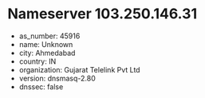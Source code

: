 # Nameserver 103.250.146.31

* as_number: 45916
* name: Unknown
* city: Ahmedabad
* country: IN
* organization: Gujarat Telelink Pvt Ltd
* version: dnsmasq-2.80
* dnssec: false
